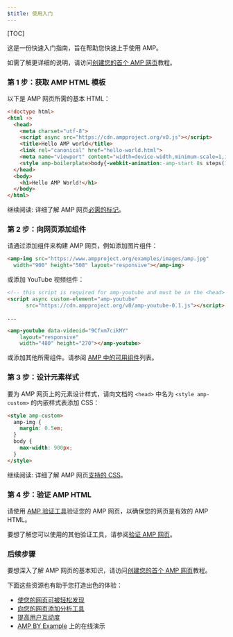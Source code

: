 ```yaml
---
$title: 使用入门
---
```

[TOC]

这是一份快速入门指南，旨在帮助您快速上手使用 AMP。

如需了解更详细的说明，请访问[创建您的首个 AMP 网页](/zh_cn/docs/getting_started/create.html)教程。

### 第 1 步：获取 AMP HTML 模板

以下是 AMP 网页所需的基本 HTML：

```html
<!doctype html>
<html ⚡>
  <head>
    <meta charset="utf-8">
    <script async src="https://cdn.ampproject.org/v0.js"></script>
    <title>Hello AMP world</title>
    <link rel="canonical" href="hello-world.html">
    <meta name="viewport" content="width=device-width,minimum-scale=1,initial-scale=1">
    <style amp-boilerplate>body{-webkit-animation:-amp-start 8s steps(1,end) 0s 1 normal both;-moz-animation:-amp-start 8s steps(1,end) 0s 1 normal both;-ms-animation:-amp-start 8s steps(1,end) 0s 1 normal both;animation:-amp-start 8s steps(1,end) 0s 1 normal both}@-webkit-keyframes -amp-start{from{visibility:hidden}to{visibility:visible}}@-moz-keyframes -amp-start{from{visibility:hidden}to{visibility:visible}}@-ms-keyframes -amp-start{from{visibility:hidden}to{visibility:visible}}@-o-keyframes -amp-start{from{visibility:hidden}to{visibility:visible}}@keyframes -amp-start{from{visibility:hidden}to{visibility:visible}}</style><noscript><style amp-boilerplate>body{-webkit-animation:none;-moz-animation:none;-ms-animation:none;animation:none}</style></noscript>
  </head>
  <body>
    <h1>Hello AMP World!</h1>
  </body>
</html>
```

继续阅读: 详细了解 AMP 网页[必需的标记](/zh_cn/docs/fundamentals/spec.html#required-markup)。

### 第 2 步：向网页添加组件

请通过添加组件来构建 AMP 网页，例如添加图片组件：

```html
<amp-img src="https://www.ampproject.org/examples/images/amp.jpg"
  width="900" height="508" layout="responsive"></amp-img>
```

或添加 YouTube 视频组件：

```html
<!-- this script is required for amp-youtube and must be in the <head> section  -->
<script async custom-element="amp-youtube"
      src="https://cdn.ampproject.org/v0/amp-youtube-0.1.js"></script>

...

<amp-youtube data-videoid="9Cfxm7cikMY"
    layout="responsive"
    width="480" height="270"></amp-youtube>
```

或添加其他所需组件。请参阅 [AMP 中的可用组件](/zh_cn/docs/reference/components.html)列表。

### 第 3 步：设计元素样式

要为 AMP 网页上的元素设计样式，请向文档的 `<head>` 中名为 `<style amp-custom>` 的内嵌样式表添加 CSS：

```html
<style amp-custom>
  amp-img {
    margin: 0.5em;
  }
  body {
    max-width: 900px;
  }
</style>
```

继续阅读: 详细了解 AMP 网页[支持的 CSS](/zh_cn/docs/design/responsive/style_pages.html)。

### 第 4 步：验证 AMP HTML

请使用 [AMP 验证工具](https://validator.ampproject.org/)验证您的 AMP 网页，以确保您的网页是有效的 AMP HTML。

要想了解您可以使用的其他验证工具，请参阅[验证 AMP 网页](/zh_cn/docs/fundamentals/validate.html)。

### 后续步骤

要想深入了解 AMP 网页的基本知识，请访问[创建您的首个 AMP 网页](/zh_cn/docs/getting_started/create.html)教程。

下面这些资源也有助于您打造出色的体验：

* [使您的网页可被轻松发现](/zh_cn/docs/fundamentals/discovery.html)
* [向您的网页添加分析工具](/zh_cn/docs/analytics/analytics_amp.html)
* [提高用户互动度](/zh_cn/docs/fundamentals/engagement.html)
* [AMP BY Example](https://ampbyexample.com/) 上的在线演示


